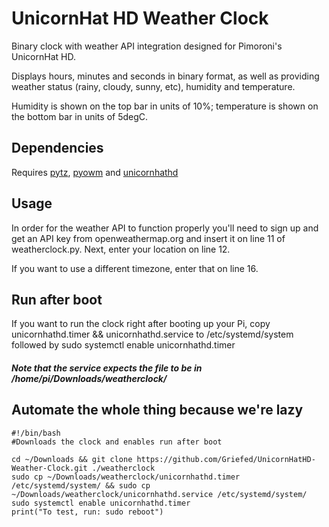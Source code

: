 # UnicornHat HD Weather Clock
Binary clock with weather API integration designed for Pimoroni's UnicornHat HD.

Displays hours, minutes and seconds in binary format, as well as providing weather status (rainy, cloudy, sunny, etc), humidity and temperature.

Humidity is shown on the top bar in units of 10%; temperature is shown on the bottom bar in units of 5degC.

## Dependencies
Requires [pytz](https://pypi.python.org/pypi/pytz), [pyowm](https://github.com/csparpa/pyowm) and [unicornhathd](https://github.com/pimoroni/unicorn-hat-hd)

## Usage
In order for the weather API to function properly you'll need to sign up and get an API key from openweathermap.org and insert it on line 11 of weatherclock.py. Next, enter your location on line 12.

If you want to use a different timezone, enter that on line 16.

## Run after boot
If you want to run the clock right after booting up your Pi, 
copy unicornhathd.timer && unicornhathd.service to /etc/systemd/system
followed by 
sudo systemctl enable unicornhathd.timer
##### Note that the service expects the file to be in /home/pi/Downloads/weatherclock/


## Automate the whole thing because we're lazy
```
#!/bin/bash
#Downloads the clock and enables run after boot

cd ~/Downloads && git clone https://github.com/Griefed/UnicornHatHD-Weather-Clock.git ./weatherclock
sudo cp ~/Downloads/weatherclock/unicornhathd.timer /etc/systemd/system/ && sudo cp ~/Downloads/weatherclock/unicornhathd.service /etc/systemd/system/
sudo systemctl enable unicornhathd.timer
print("To test, run: sudo reboot")
```

